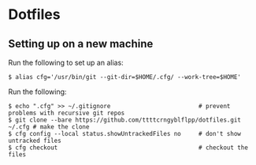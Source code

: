# Dotfiles

## Setting up on a new machine

Run the following to set up an alias:

```
$ alias cfg='/usr/bin/git --git-dir=$HOME/.cfg/ --work-tree=$HOME'
```

Run the following:

```
$ echo ".cfg" >> ~/.gitignore                         # prevent problems with recursive git repos
$ git clone --bare https://github.com/ttttcrngyblflpp/dotfiles.git ~/.cfg # make the clone
$ cfg config --local status.showUntrackedFiles no     # don't show untracked files
$ cfg checkout                                        # checkout the files

```
